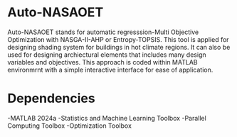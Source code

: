 # Auto-NASAOET
Auto-NASAOET stands for automatic regresssion-Multi Objective Optimization with NASGA-II-AHP or Entropy-TOPSIS. This tool is applied for designing shading system for buildings in hot climate regions. It can also be used for designing archiectural elements that includes many design variables and objectives. This approach is coded within MATLAB environmrnt with a simple interactive interface for ease of application.

# Dependencies 
-MATLAB 2024a
-Statistics and Machine Learning Toolbox
-Parallel Computing Toolbox
-Optimization Toolbox


